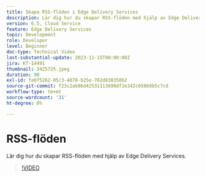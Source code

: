 ```yaml
---
title: Skapa RSS-flöden i Edge Delivery Services
description: Lär dig hur du skapar RSS-flöden med hjälp av Edge Delivery Services.
version: 6.5, Cloud Service
feature: Edge Delivery Services
topic: Development
role: Developer
level: Beginner
doc-type: Technical Video
last-substantial-update: 2023-11-15T00:00:00Z
jira: KT-14491
thumbnail: 3425725.jpeg
duration: 90
exl-id: fe6f5262-05c3-4078-b25e-702d830350b2
source-git-commit: f23c2ab86d42531113690df2e342c65060b5c7cd
workflow-type: tm+mt
source-wordcount: '31'
ht-degree: 0%

---
```


# RSS-flöden

Lär dig hur du skapar RSS-flöden med hjälp av Edge Delivery Services.

>[!VIDEO](https://video.tv.adobe.com/v/3425725/?learn=on)
